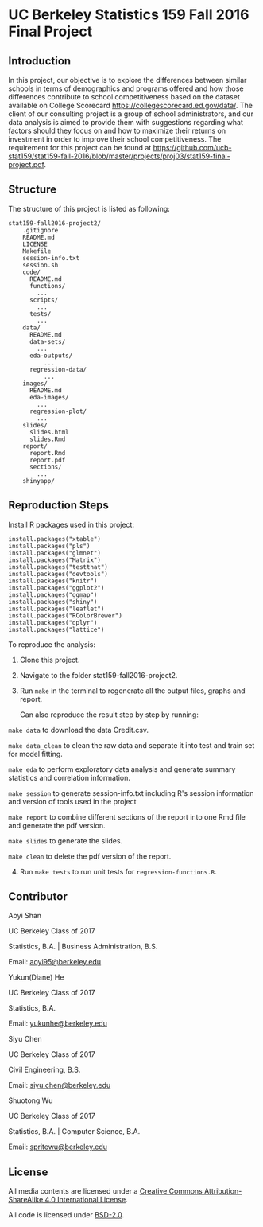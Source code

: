 # UC Berkeley Statistics 159 Fall 2016 Final Project

## Introduction

In this project, our objective is to explore the differences between similar schools in terms of demographics and programs offered and how those differences contribute to school competitiveness based on the dataset available on College Scorecard https://collegescorecard.ed.gov/data/. The client of our consulting project is a group of school administrators, and our data analysis is aimed to provide them with suggestions regarding what factors should they focus on and how to maximize their returns on investment in order to improve their school competitiveness. The requirement for this project can be found at https://github.com/ucb-stat159/stat159-fall-2016/blob/master/projects/proj03/stat159-final-project.pdf. 

## Structure

The structure of this project is listed as following:

```
stat159-fall2016-project2/
    .gitignore
    README.md
    LICENSE
    Makefile
    session-info.txt
    session.sh
    code/
      README.md
      functions/
        ...
      scripts/
        ...
      tests/
        ...
    data/
      README.md
      data-sets/
        ...
      eda-outputs/
	      ...
      regression-data/
	      ...
    images/
      README.md
      eda-images/
        ...
      regression-plot/
        ...
    slides/
      slides.html
      slides.Rmd
    report/
      report.Rmd
      report.pdf
      sections/
        ...
    shinyapp/
```

## Reproduction Steps

Install R packages used in this project:

```
install.packages("xtable")
install.packages("pls")
install.packages("glmnet")
install.packages("Matrix")
install.packages("testthat")
install.packages("devtools")
install.packages("knitr")
install.packages("ggplot2")
install.packages("ggmap")
install.packages("shiny")
install.packages("leaflet")
install.packages("RColorBrewer")
install.packages("dplyr")
install.packages("lattice")
````

To reproduce the analysis:

1. Clone this project.

2. Navigate to the folder stat159-fall2016-project2.

3. Run `make` in the terminal to regenerate all the output files, graphs and report. 

   Can also reproduce the result step by step by running:
 
  `make data` to download the data Credit.csv.
  
  `make data_clean` to clean the raw data and separate it into test and train set for model fitting.
  
  `make eda` to perform exploratory data analysis and generate summary statistics and correlation information.
  
  `make session` to generate session-info.txt including R's session information and version of tools used in the project
  
  `make report` to combine different sections of the report into one Rmd file and generate the pdf version.
  
  `make slides` to generate the slides.
  
  `make clean` to delete the pdf version of the report. 

4. Run `make tests` to run unit tests for `regression-functions.R`. 

## Contributor

Aoyi Shan

UC Berkeley Class of 2017

Statistics, B.A. | Business Administration, B.S.

Email: aoyi95@berkeley.edu

Yukun(Diane) He

UC Berkeley Class of 2017

Statistics, B.A.

Email: yukunhe@berkeley.edu

Siyu Chen

UC Berkeley Class of 2017
 
Civil Engineering, B.S.

Email: siyu.chen@berkeley.edu

Shuotong Wu

UC Berkeley Class of 2017

Statistics, B.A. | Computer Science, B.A.

Email: spritewu@berkeley.edu

## License

All media contents are licensed under a [Creative Commons Attribution-ShareAlike 4.0 International License](http://creativecommons.org/licenses/by-sa/4.0/).

All code is licensed under [BSD-2.0](https://opensource.org/licenses/BSD-2-Clause).
